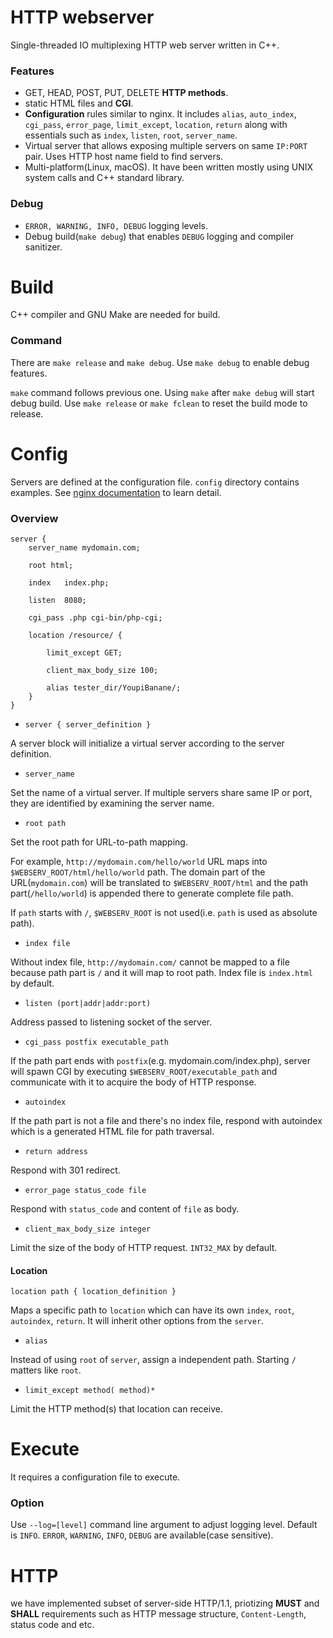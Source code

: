 # HTTP webserver
Single-threaded IO multiplexing HTTP web server written in C++.

### Features
- GET, HEAD, POST, PUT, DELETE **HTTP methods**.
- static HTML files and **CGI**.
- **Configuration** rules similar to nginx. It includes `alias`, `auto_index`, `cgi_pass`, `error_page`, `limit_except`, `location`, `return` along with essentials such as `index`, `listen`, `root`, `server_name`.
- Virtual server that allows exposing multiple servers on same `IP:PORT` pair. Uses HTTP host name field to find servers.
- Multi-platform(Linux, macOS). It have been written mostly using UNIX system calls and C++ standard library.

### Debug
- `ERROR, WARNING, INFO, DEBUG` logging levels.
- Debug build(`make debug`) that enables `DEBUG` logging and compiler sanitizer.

# Build
C++ compiler and GNU Make are needed for build.

### Command
There are `make release` and `make debug`. Use `make debug` to enable debug features.

`make` command follows previous one. Using `make` after `make debug` will start debug build. Use `make release` or `make fclean` to reset the build mode to release.

# Config

Servers are defined at the configuration file. `config` directory contains examples.
See [nginx documentation](https://nginx.org/en/docs/) to learn detail.

### Overview
```
server {
    server_name mydomain.com;

	root html;

	index	index.php;

	listen	8080;

	cgi_pass .php cgi-bin/php-cgi;

	location /resource/ {

		limit_except GET;

		client_max_body_size 100;

		alias tester_dir/YoupiBanane/;
	}
}
```

- `server { server_definition }`

A server block will initialize a virtual server according to the server definition.

- `server_name`

Set the name of a virtual server. If multiple servers share same IP or port, they are identified by examining the server name.

- `root path`

Set the root path for URL-to-path mapping.

For example, `http://mydomain.com/hello/world` URL maps into `$WEBSERV_ROOT/html/hello/world` path. The domain part of the URL(`mydomain.com`) will be translated to `$WEBSERV_ROOT/html` and the path part(`/hello/world`) is appended there to generate complete file path.

If `path` starts with `/`, `$WEBSERV_ROOT` is not used(i.e. `path` is used as absolute path).

- `index file`

Without index file, `http://mydomain.com/` cannot be mapped to a file because path part is `/` and it will map to root path.
Index file is `index.html` by default.

- `listen (port|addr|addr:port)`

Address passed to listening socket of the server.

- `cgi_pass postfix executable_path`

If the path part ends with `postfix`(e.g. mydomain.com/index.php), server will spawn CGI by executing `$WEBSERV_ROOT/executable_path` and communicate with it to acquire the body of HTTP response.

- `autoindex`

If the path part is not a file and there's no index file, respond with autoindex which is a generated HTML file for path traversal.

- `return address`

Respond with 301 redirect.

- `error_page status_code file`

Respond with `status_code` and content of `file` as body.

- `client_max_body_size integer`

Limit the size of the body of HTTP request. `INT32_MAX` by default.

#### Location
`location path { location_definition }`

Maps a specific path to `location` which can have its own `index`, `root`, `autoindex`, `return`. It will inherit other options from the `server`.

- `alias`

Instead of using `root` of `server`, assign a independent path. Starting `/` matters like `root`.

- `limit_except method( method)*`

Limit the HTTP method(s) that location can receive.


# Execute
It requires a configuration file to execute.

### Option
Use `--log=[level]` command line argument to adjust logging level. Default is `INFO`.
`ERROR`, `WARNING`, `INFO`, `DEBUG` are available(case sensitive).

# HTTP
we have implemented subset of server-side HTTP/1.1, priotizing **MUST** and **SHALL** requirements such as HTTP message structure, ``Content-Length``, status code and etc.
